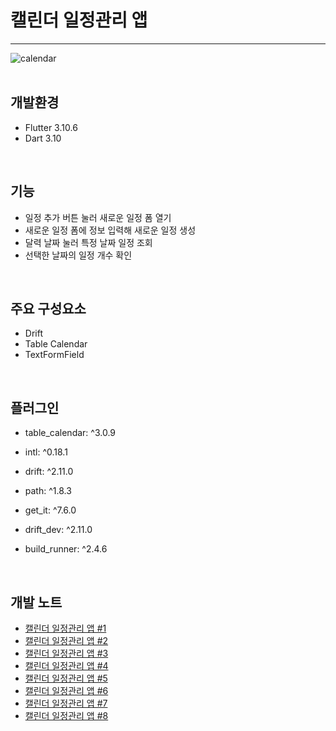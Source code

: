 # 캘린더 일정관리 앱
---
![calendar](https://img1.daumcdn.net/thumb/R1280x0/?scode=mtistory2&fname=https%3A%2F%2Fblog.kakaocdn.net%2Fdn%2FwlEVE%2FbtsrYTG50Qk%2FXWgKs41ZZYyNcV2byUpUak%2Fimg.png)  
<br>

## 개발환경
- Flutter 3.10.6  
- Dart 3.10
<br>

## 기능
- 일정 추가 버튼 눌러 새로운 일정 폼 열기
- 새로운 일정 폼에 정보 입력해 새로운 일정 생성
- 달력 날짜 눌러 특정 날짜 일정 조회
- 선택한 날짜의 일정 개수 확인
<br>

## 주요 구성요소
- Drift
- Table Calendar
- TextFormField
<br>

## 플러그인
- table_calendar: ^3.0.9
- intl: ^0.18.1
- drift: ^2.11.0
- path: ^1.8.3
- get_it: ^7.6.0

- drift_dev: ^2.11.0
- build_runner: ^2.4.6
<br>

## 개발 노트
- [캘린더 일정관리 앱 #1](https://damio.tistory.com/137)
- [캘린더 일정관리 앱 #2](https://damio.tistory.com/138)
- [캘린더 일정관리 앱 #3](https://damio.tistory.com/139)
- [캘린더 일정관리 앱 #4](https://damio.tistory.com/140)
- [캘린더 일정관리 앱 #5](https://damio.tistory.com/141)
- [캘린더 일정관리 앱 #6](https://damio.tistory.com/142)
- [캘린더 일정관리 앱 #7](https://damio.tistory.com/143)
- [캘린더 일정관리 앱 #8](https://damio.tistory.com/144)
<br>

